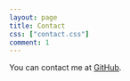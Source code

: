 ```yaml
---
layout: page
title: Contact
css: ["contact.css"]
comment: 1
---
```


You can contact me at [GitHub](https://github.com/ripnote/ripnote.github.io).
